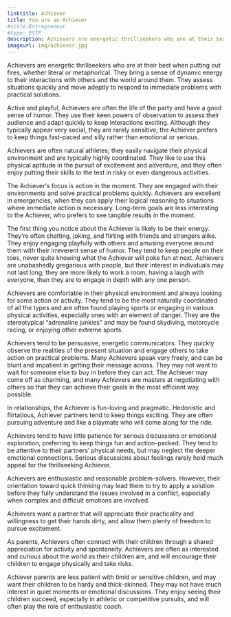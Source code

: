 ```yaml
---
linktitle: Achiever
title: You are an Achiever
#title:Entrepreneur
#type: ESTP
description: Achievers are energetic thrillseekers who are at their best when putting out fires, whether literal or metaphorical.
imageurl: img/achiever.jpg
---
```


Achievers are energetic thrillseekers who are at their best when putting out fires, whether literal or metaphorical. They bring a sense of dynamic energy to their interactions with others and the world around them. They assess situations quickly and move adeptly to respond to immediate problems with practical solutions.

Active and playful, Achievers are often the life of the party and have a good sense of humor. They use their keen powers of observation to assess their audience and adapt quickly to keep interactions exciting. Although they typically appear very social, they are rarely sensitive; the Achiever prefers to keep things fast-paced and silly rather than emotional or serious.

Achievers are often natural athletes; they easily navigate their physical environment and are typically highly coordinated. They like to use this physical aptitude in the pursuit of excitement and adventure, and they often enjoy putting their skills to the test in risky or even dangerous activities.

The Achiever's focus is action in the moment. They are engaged with their environments and solve practical problems quickly. Achievers are excellent in emergencies, when they can apply their logical reasoning to situations where immediate action is necessary. Long-term goals are less interesting to the Achiever, who prefers to see tangible results in the moment.

The first thing you notice about the Achiever is likely to be their energy. They’re often chatting, joking, and flirting with friends and strangers alike. They enjoy engaging playfully with others and amusing everyone around them with their irreverent sense of humor. They tend to keep people on their toes, never quite knowing what the Achiever will poke fun at next. Achievers are unabashedly gregarious with people, but their interest in individuals may not last long; they are more likely to work a room, having a laugh with everyone, than they are to engage in depth with any one person.

Achievers are comfortable in their physical environment and always looking for some action or activity. They tend to be the most naturally coordinated of all the types and are often found playing sports or engaging in various physical activities, especially ones with an element of danger. They are the stereotypical “adrenaline junkies” and may be found skydiving, motorcycle racing, or enjoying other extreme sports.

Achievers tend to be persuasive, energetic communicators. They quickly observe the realities of the present situation and engage others to take action on practical problems. Many Achievers speak very freely, and can be blunt and impatient in getting their message across. They may not want to wait for someone else to buy in before they can act. The Achiever may come off as charming, and many Achievers are masters at negotiating with others so that they can achieve their goals in the most efficient way possible.

In relationships, the Achiever is fun-loving and pragmatic. Hedonistic and flirtatious, Achiever partners tend to keep things exciting. They are often pursuing adventure and like a playmate who will come along for the ride.

Achievers tend to have little patience for serious discussions or emotional exploration, preferring to keep things fun and action-packed. They tend to be attentive to their partners’ physical needs, but may neglect the deeper emotional connections. Serious discussions about feelings rarely hold much appeal for the thrillseeking Achiever.

Achievers are enthusiastic and reasonable problem-solvers. However, their orientation toward quick thinking may lead them to try to apply a solution before they fully understand the issues involved in a conflict, especially when complex and difficult emotions are involved.

Achievers want a partner that will appreciate their practicality and willingness to get their hands dirty, and allow them plenty of freedom to pursue excitement.

As parents, Achievers often connect with their children through a shared appreciation for activity and spontaneity. Achievers are often as interested and curious about the world as their children are, and will encourage their children to engage physically and take risks.

Achiever parents are less patient with timid or sensitive children, and may want their children to be hardy and thick-skinned. They may not have much interest in quiet moments or emotional discussions. They enjoy seeing their children succeed, especially in athletic or competitive pursuits, and will often play the role of enthusiastic coach.

